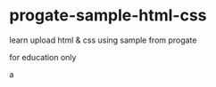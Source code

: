 # progate-sample-html-css

learn upload html & css using sample from progate

for education only

a
